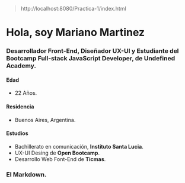 > http://localhost:8080/Practica-1/index.html
# Hola, soy Mariano Martinez

### Desarrollador **Front-End**, Diseñador **UX-UI** y Estudiante del Bootcamp **Full-stack JavaScript Developer**, de **Undefined Academy**.

#### Edad 
* 22 Años.

#### Residencia
* Buenos Aires, Argentina.

#### Estudios 
* Bachillerato en comunicación, **Instituto Santa Lucia**.
* UX-UI Desing de **Open Bootcamp**.
* Desarrollo Web Font-End de **Ticmas**.

### El Markdown.